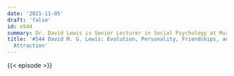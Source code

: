 ```yaml
---
date: '2021-11-05'
draft: 'false'
id: e544
summary: Dr. David Lewis is Senior Lecturer in Social Psychology at Murdoch University.
title: '#544 David M. G. Lewis: Evolution, Personality, Friendships, and Physical
  Attraction'
---
```

{{< episode >}}
